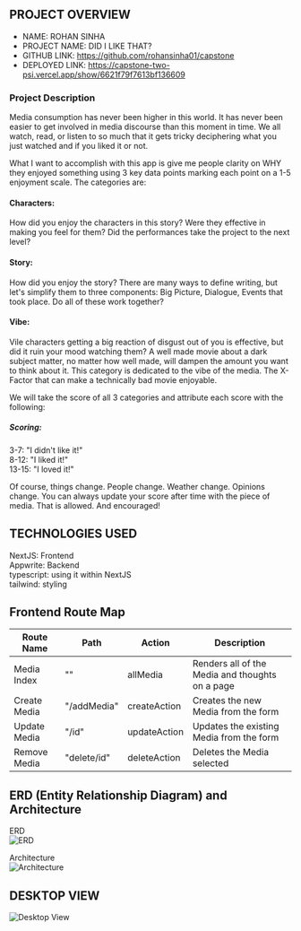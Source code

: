 ## PROJECT OVERVIEW

- NAME: ROHAN SINHA
- PROJECT NAME: DID I LIKE THAT?
- GITHUB LINK: https://github.com/rohansinha01/capstone
- DEPLOYED LINK: https://capstone-two-psi.vercel.app/show/6621f79f7613bf136609
### Project Description

Media consumption has never been higher in this world. It has never been easier to get involved in media discourse than this moment in time. We all watch, read, or listen to so much that it gets tricky deciphering what you just watched and if you liked it or not. 

What I want to accomplish with this app is give me people clarity on WHY they enjoyed something using 3 key data points marking each point on a 1-5 enjoyment scale. The categories are:

#### Characters:
How did you enjoy the characters in this story? Were they effective in making you feel for them? Did the performances take the project to the next level? 

#### Story:
How did you enjoy the story? There are many ways to define writing, but let's simplify them to three components: Big Picture, Dialogue, Events that took place. Do all of these work together?

#### Vibe: 
Vile characters getting a big reaction of disgust out of you is effective, but did it ruin your mood watching them? A well made movie about a dark subject matter, no matter how well made, will dampen the amount you want to think about it. This category is dedicated to the vibe of the media. The X-Factor that can make a technically bad movie enjoyable.

We will take the score of all 3 categories and attribute each score with the following:

##### Scoring:
3-7: "I didn't like it!"<br>
8-12: "I liked it!"<br>
13-15: "I loved it!"

Of course, things change. People change. Weather change. Opinions change. You can always update your score after time with the piece of media. That is allowed. And encouraged!


## TECHNOLOGIES USED

NextJS: Frontend<br>
Appwrite: Backend<br>
typescript: using it within NextJS<br>
tailwind: styling<br>

## Frontend Route Map
| Route Name | Path  | Action | Description |
|------------|----------|--------|-------------|
| Media Index | ""  | allMedia  |  Renders all of the Media and thoughts on a page |
| Create Media | "/addMedia" | createAction | Creates the new Media from the form |
| Update Media | "/id"  | updateAction | Updates the existing Media from the form  |
| Remove Media | "delete/id" | deleteAction | Deletes the Media selected |



## ERD (Entity Relationship Diagram) and Architecture
ERD<br>
![ERD](https://imgur.com/ahw3Qg3.png)

Architecture<br>
![Architecture](https://imgur.com/KctWBno.png)


## DESKTOP VIEW
![Desktop View](https://imgur.com/bpnhbHZ.png)


